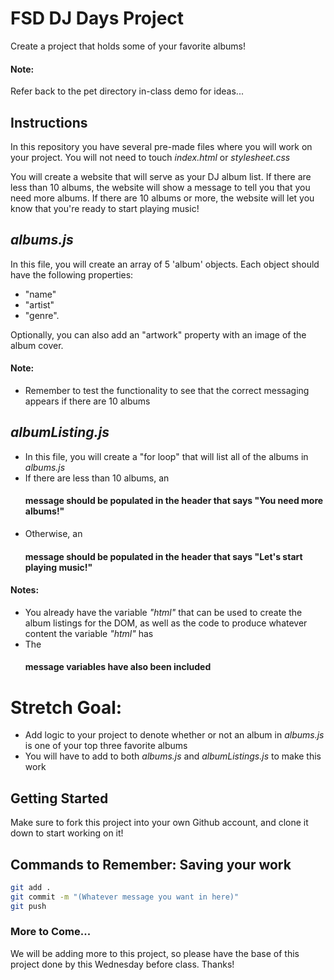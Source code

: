 # FSD DJ Days Project

Create a project that holds some of your favorite albums!

#### Note:
Refer back to the pet directory in-class demo for ideas...

## Instructions

In this repository you have several pre-made files where you will work on your project. You will not need to touch *index.html* or *stylesheet.css*

You will create a website that will serve as your DJ album list. If there are less than 10 albums, the website will show a message to tell you that you need more albums. If there are 10 albums or more, the website will let you know that you're ready to start playing music!

## *albums.js*
In this file, you will create an array of 5 'album' objects. Each object should have the following properties: 
- "name"
- "artist"
- "genre".

Optionally, you can also add an "artwork" property with an image of the album cover.

#### Note:

- Remember to test the functionality to see that the correct messaging appears if there are 10 albums

## *albumListing.js*
- In this file, you will create a "for loop" that will list all of the albums in *albums.js*
- If there are less than 10 albums, an *<h4>* message should be populated in the header that says "You need more albums!"
- Otherwise, an *<h4>* message should be populated in the header that says "Let's start playing music!"

#### Notes:

- You already have the variable *"html"* that can be used to create the album listings for the DOM, as well as the code to produce whatever content the variable *"html"* has
- The *<h4>* message variables have also been included

# Stretch Goal:
- Add logic to your project to denote whether or not an album in *albums.js* is one of your top three favorite albums
- You will have to add to both *albums.js* and *albumListings.js* to make this work

## Getting Started
Make sure to fork this project into your own Github account, and clone it down to start working on it! 

## Commands to Remember: Saving your work 

```bash
git add .
git commit -m "(Whatever message you want in here)"
git push
```

### More to Come... 

We will be adding more to this project, so please have the base of this project done by this Wednesday before class. Thanks!